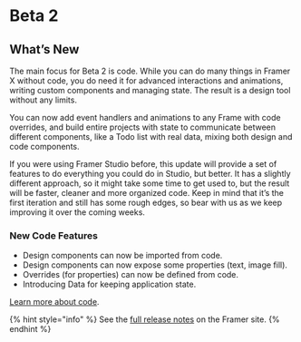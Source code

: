 # Beta 2

## What’s New

The main focus for Beta 2 is code. While you can do many things in Framer X without code, you do need it for advanced interactions and animations, writing custom components and managing state. The result is a design tool without any limits.  
  
You can now add event handlers and animations to any Frame with code overrides, and build entire projects with state to communicate between different components, like a Todo list with real data, mixing both design and code components.  
  
If you were using Framer Studio before, this update will provide a set of features to do everything you could do in Studio, but better. It has a slightly different approach, so it might take some time to get used to, but the result will be faster, cleaner and more organized code. Keep in mind that it’s the first iteration and still has some rough edges, so bear with us as we keep improving it over the coming weeks.

### New Code Features

* Design components can now be imported from code.
* Design components can now expose some properties \(text, image fill\).
* Overrides \(for properties\) can now be defined from code.
* Introducing Data for keeping application state.

[Learn more about code](https://framer.gitbook.io/framer/code).

{% hint style="info" %}
See the [full release notes](https://framer.com/x/updates?) on the Framer site.
{% endhint %}



